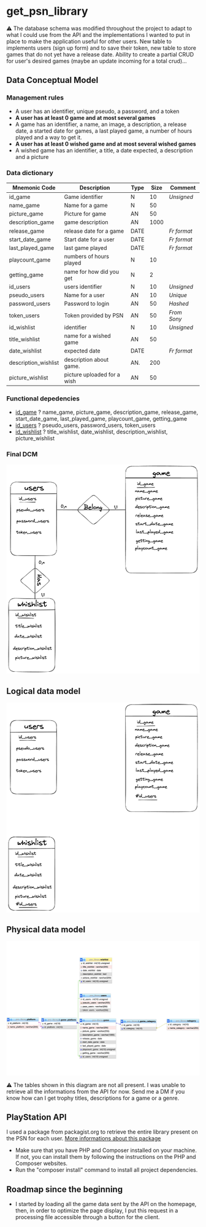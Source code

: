 # get_psn_library

:warning: The database schema was modified throughout the project to adapt to what I could use from the API and the implementations I wanted to put in place to make the application useful for other users. New table to implements users (sign up form) and to save their token, new table to store games that do not yet have a release date. Ability to create a  partial CRUD for user's desired games (maybe an update incoming for a total crud)...





## Data Conceptual Model
### Management rules
* A user has an identifier, unique pseudo, a password, and a token
* **A user has at least 0 game and at most several games**
* A game has an identifier, a name, an image, a description, a release date, a started date for games, a last played game, a number of hours played and a way to get it.
* **A user has at least 0 wished game and at most several wished games**
* A wished game has an identifier, a title, a date expected, a description and a picture

### Data dictionary

| **Mnemonic Code**  | **Description**           | **Type** | **Size**   | **Comment**   |
|--------------------|---------------------------|----------|------------|---------------|
| id_game            | Game identifier           | N        | 10         | *Unsigned*    |
| name_game          | Name for a game           | N        | 50         |               |
| picture_game       | Picture for game          | AN       | 50         |               |
| description_game   | game description          | AN       | 1000       |               |
| release_game       | release date for a game   | DATE     |            | *Fr format*   |
| start_date_game    | Start date for a user     | DATE     |            | *Fr format*   |
| last_played_game   | last game played          | DATE     |            | *Fr format*   |
| playcount_game     | numbers of hours played   | N        | 10         |               |
| getting_game       | name for how did you get  | N        | 2          |               |
| id_users           | users identifier          | N        | 10         | *Unsigned*    | 
| pseudo_users       | Name for a user           | AN       | 10         | *Unique*      |
| password_users     | Password to login         | AN       | 50         | *Hashed*      |
| token_users        | Token provided by PSN     | AN       | 50         | *From Sony*   |
| id_wishlist        | identifier                | N        | 10         | *Unsigned*    |
| title_wishlist     | name for a wished game    | AN       | 50         |               |
| date_wishlist      | expected date             | DATE     |            | *Fr format*   |
| description_wishlist| description about game.  | AN.      | 200        |               |
| picture_wishlist   | picture uploaded for a wish| AN      | 50         |               |




### Functional depedencies

* <ins>id_game</ins> ? name_game, picture_game, description_game, release_game, start_date_game, last_played_game, playcount_game, getting_game
* <ins>id_users</ins> ? pseudo_users, password_users, token_users
* <ins>id_wishlist</ins> ? title_wishlist, date_wishlist, description_wishlist, picture_wishlist

### Final DCM

![DCM_draw](assets/img/dcm_v2.png)


## Logical data model


![LMD_draw](assets/img/ldm_v2.png)

## Physical data model

![LMD_draw](assets/img/pdm_v2.png)

:warning: The tables shown in this diagram are not all present. I was unable to retrieve all the informations from the API for now.
Send me a DM if you know how can I get trophy titles, descriptions for a game or a genre.



## PlayStation API

I used a package from packagist.org to retrieve the entire library present on the PSN for each user.
[More informations about this package](https://packagist.org/packages/tustin/psn-php)

- Make sure that you have PHP and Composer installed on your machine. If not, you can install them by following the instructions on the PHP and Composer websites.
- Run the "composer install" command to install all project dependencies.

## Roadmap since the beginning

- I started by loading all the game data sent by the API on the homepage, then, in order to optimize the page display, I put this request in a processing file accessible through a button for the client.
